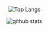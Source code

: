 <p align="center"><img src="https://github-readme-stats.vercel.app/api/top-langs/?username=totensee&layout=compact&theme=great-gatsby" alt="Top Langs"/></p>
<p align="center"><img src="https://github-readme-stats.vercel.app/api?username=totensee&count_private=true&show_icons=true&theme=great-gatsby" alt="github stats"/></p>
